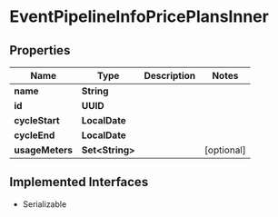 

# EventPipelineInfoPricePlansInner


## Properties

| Name | Type | Description | Notes |
|------------ | ------------- | ------------- | -------------|
|**name** | **String** |  |  |
|**id** | **UUID** |  |  |
|**cycleStart** | **LocalDate** |  |  |
|**cycleEnd** | **LocalDate** |  |  |
|**usageMeters** | **Set&lt;String&gt;** |  |  [optional] |


## Implemented Interfaces

* Serializable


